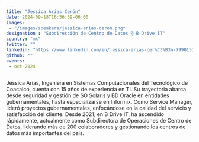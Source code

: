 ```yaml
---
title: "Jessica Arias Cerón"
date: 2024-09-18T16:56:59-06:00
images: 
 - "/images/speakers/jessica-arias-ceron.png"
designation : "Subdirección de Centro de Datos @ B-Drive IT"
country: "mx"
twitter: ""
linkedin: "https://www.linkedin.com/in/jessica-arias-cer%C3%B3n-799015176/"
github: ""
events: 
 - oct-2024
---
```


Jessica Arias, Ingeniera en Sistemas Computacionales del Tecnológico de Coacalco, cuenta con 15 años de experiencia en TI. Su trayectoria abarca desde seguridad y gestión de SO Solaris y BD Oracle en entidades gubernamentales, hasta especializarse en Informix. Como Service Manager, lideró proyectos gubernamentales, enfocándose en la calidad del servicio y satisfacción del cliente. Desde 2021, en B Drive IT, ha ascendido rápidamente, actualmente como Subdirectora de Operaciones de Centro de Datos, liderando más de 200 colaboradores y gestionando los centros de datos más importantes del país.